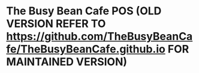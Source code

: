# The Busy Bean Cafe POS (OLD VERSION REFER TO https://github.com/TheBusyBeanCafe/TheBusyBeanCafe.github.io FOR MAINTAINED VERSION)
